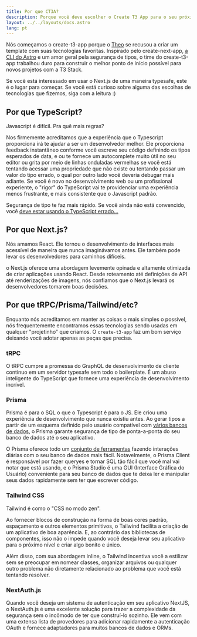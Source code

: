 ```yaml
---
title: Por que CT3A?
description: Porque você deve escolher o Create T3 App para o seu próximo projeto
layout: ../../layouts/docs.astro
lang: pt
---
```


Nós começamos o create-t3-app porque o [Theo](https://twitter.com/t3dotgg) se recusou a criar um template com suas tecnologias favoritas. Inspirado pelo create-next-app, [a CLI do Astro](https://astro.build) e um amor geral pela segurança de tipos, o time do create-t3-app trabalhou duro para construir o melhor ponto de início possível para novos projetos com a T3 Stack.

Se você está interessado em usar o Next.js de uma maneira typesafe, este é o lugar para começar. Se você está curioso sobre alguma das escolhas de tecnologias que fizemos, siga com a leitura :)

## Por que TypeScript?

Javascript é difícil. Pra quê mais regras?

Nos firmemente acreditamos que a experiência que o Typescript proporciona irá te ajudar a ser um desenvolvedor melhor. Ele proporciona feedback instantâneo conforme você escreve seu código definindo os tipos esperados de data, e ou te fornece um autocomplete muito útil no seu editor ou grita por meio de linhas onduladas vermelhas se você está tentando acessar uma propriedade que não existe ou tentando passar um valor do tipo errado, o qual por outro lado você deveria debugar mais adiante. Se você é novo no desenvolvimento web ou um profissional experiente, o "rigor" do TypeScript vai te providenciar uma experiência menos frustrante, e mais consistente que o Javascript padrão.

Segurança de tipo te faz mais rápido. Se você ainda não está convencido, você [deve estar usando o TypeScript errado...](https://www.youtube.com/watch?v=RmGHnYUqQ4k)

## Por que Next.js?

Nós amamos React. Ele tornou o desenvolvimento de interfaces mais acessível de maneira que nunca imaginávamos antes. Ele também pode levar os desenvolvedores para caminhos difíceis.

o Next.js oferece uma abordagem levemente opinada e altamente otimizada de criar aplicações usando React. Desde roteamento até definições de API até renderizações de imagens, nós confiamos que o Next.js levará os desenvolvedores tomarem boas decisões.

## Por que tRPC/Prisma/Tailwind/etc?

Enquanto nós acreditamos em manter as coisas o mais simples o possível, nós frequentemente encontramos essas tecnologias sendo usadas em qualquer "projetinho" que criamos. O `create-t3-app` faz um bom serviço deixando você adotar apenas as peças que precisa.

### tRPC

O tRPC cumpre a promessa do GraphQL de desenvolvimento de cliente contínuo em um servidor typesafe sem todo o boilerplate. É um abuso inteligente do TypeScript que fornece uma experiência de desenvolvimento incrível.

### Prisma

Prisma é para o SQL o que o Typescript é para o JS. Ele criou uma experiência de desenvolvimento que nunca existiu antes. Ao gerar tipos a partir de um esquema definido pelo usuário compatível com [vários bancos de dados](https://www.prisma.io/docs/concepts/database-connectors), o Prisma garante segurança de tipo de ponta-a-ponta do seu banco de dados até o seu aplicativo.

O Prisma oferece todo um [conjunto de ferramentas](https://www.prisma.io/docs/concepts/overview/should-you-use-prisma#-you-want-a-tool-that-holistically-covers-your-database-workflows) fazendo interações diárias com o seu banco de dados mais fácil. Notavelmente, o Prisma Client é responsável por fazer queryes e tornar SQL tão fácil que você mal vai notar que está usando, e o Prisma Studio é uma GUI (Interface Gráfica do Usuário) conveniente para seu banco de dados que te deixa ler e manipular seus dados rapidamente sem ter que escrever código.

### Tailwind CSS

Tailwind é como o "CSS no modo zen".

Ao fornecer blocos de construção na forma de boas cores padrão, espaçamento e outros elementos primitivos, o Tailwind facilita a criação de um aplicativo de boa aparência. E, ao contrário das bibliotecas de componentes, isso não o impede quando você deseja levar seu aplicativo para o próximo nível e criar algo bonito e único.

Além disso, com sua abordagem inline, o Tailwind incentiva você a estilizar sem se preocupar em nomear classes, organizar arquivos ou qualquer outro problema não diretamente relacionado ao problema que você está tentando resolver.

### NextAuth.js

Quando você deseja um sistema de autenticação em seu aplicativo NextJS, o NextAuth.js é uma excelente solução para trazer a complexidade da segurança sem o incômodo de ter que construí-lo sozinho. Ele vem com uma extensa lista de provedores para adicionar rapidamente a autenticação OAuth e fornece adaptadores para muitos bancos de dados e ORMs.
